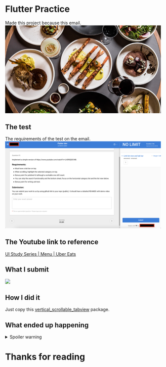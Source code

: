 # Flutter Practice

Made this project because this email.
![](/assets/images/image.png)  

## The test
The requirements of the test on the email.
![](/assets/images/test.png)  

## The Youtube link to reference
[UI Study Series | Menu | Uber Eats](https://youtu.be/LrOR5QOCHBI)

## What I submit
![](demo.gif)  

## How I did it
Just copy this [vertical_scrollable_tabview](https://pub.dev/packages/vertical_scrollable_tabview) package.

## What ended up happening
<details>
  <summary>Spoiler warning</summary>
  They ghosted me. LMAO.
</details>

# Thanks for reading